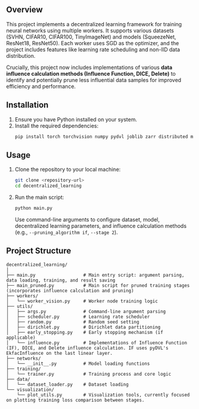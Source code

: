 ## Overview
This project implements a decentralized learning framework for training neural networks using multiple workers. It supports various datasets (SVHN, CIFAR10, CIFAR100, TinyImageNet) and models (SqueezeNet, ResNet18, ResNet50). Each worker uses SGD as the optimizer, and the project includes features like learning rate scheduling and non-IID data distribution.

Crucially, this project now includes implementations of various **data influence calculation methods (Influence Function, DICE, Delete)** to identify and potentially prune less influential data samples for improved efficiency and performance.

## Installation
1. Ensure you have Python installed on your system.
2. Install the required dependencies:
   ```bash
   pip install torch torchvision numpy pydvl joblib zarr distributed matplotlib seaborn
   ```

## Usage
1. Clone the repository to your local machine:
   ```bash
   git clone <repository-url>
   cd decentralized_learning
   ```
2. Run the main script:
   ```bash
   python main.py
   ```
   Use command-line arguments to configure dataset, model, decentralized learning parameters, and influence calculation methods (e.g., `--pruning_algorithm if`, `--stage 2`).

## Project Structure
```
decentralized_learning/
│
├── main.py                  # Main entry script: argument parsing, data loading, training, and result saving
├── main_pruned.py           # Main script for pruned training stages (incorporates influence calculation and pruning)
├── workers/
│   └── worker_vision.py     # Worker node training logic
├── utils/
│   ├── args.py              # Command-line argument parsing
│   ├── scheduler.py         # Learning rate scheduler
│   ├── random.py            # Random seed setting
│   ├── dirichlet.py         # Dirichlet data partitioning
│   ├── early_stopping.py    # Early stopping mechanism (if applicable)
│   └── influence.py         # Implementations of Influence Function (IF), DICE, and Delete influence calculation. IF uses pyDVL's EkfacInfluence on the last linear layer.
├── networks/
│   └── __init__.py          # Model loading functions
├── training/
│   └── trainer.py           # Training process and core logic
├── data/
│   └── dataset_loader.py    # Dataset loading
└── visualization/
    └── plot_utils.py        # Visualization tools, currently focused on plotting training loss comparison between stages.
``` 
